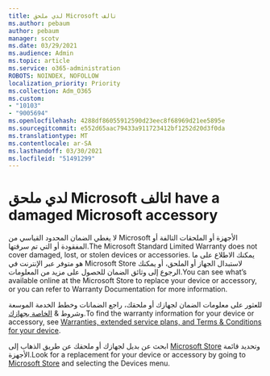 ```yaml
---
title: لدي ملحق Microsoft تالف
ms.author: pebaum
author: pebaum
manager: scotv
ms.date: 03/29/2021
ms.audience: Admin
ms.topic: article
ms.service: o365-administration
ROBOTS: NOINDEX, NOFOLLOW
localization_priority: Priority
ms.collection: Adm_O365
ms.custom:
- "10103"
- "9005694"
ms.openlocfilehash: 4288df86055912590d23eec8f68969d21ee5895e
ms.sourcegitcommit: e552d65aac79433a911723412bf1252d20d3f0da
ms.translationtype: MT
ms.contentlocale: ar-SA
ms.lasthandoff: 03/30/2021
ms.locfileid: "51491299"
---
```

# <a name="i-have-a-damaged-microsoft-accessory"></a><span data-ttu-id="1ae28-102">لدي ملحق Microsoft تالف</span><span class="sxs-lookup"><span data-stu-id="1ae28-102">I have a damaged Microsoft accessory</span></span>

<span data-ttu-id="1ae28-103">لا يغطي الضمان المحدود القياسي من Microsoft الأجهزة أو الملحقات التالفة أو المفقودة أو التي تم سرقتها.</span><span class="sxs-lookup"><span data-stu-id="1ae28-103">The Microsoft Standard Limited Warranty does not cover damaged, lost, or stolen devices or accessories.</span></span> <span data-ttu-id="1ae28-104">يمكنك الاطلاع على ما هو متوفر عبر الإنترنت في Microsoft Store لاستبدال الجهاز أو الملحق، أو يمكنك الرجوع إلى وثائق الضمان للحصول على مزيد من المعلومات.</span><span class="sxs-lookup"><span data-stu-id="1ae28-104">You can see what’s available online at the Microsoft Store to replace your device or accessory, or you can refer to Warranty Documentation for more information.</span></span>

<span data-ttu-id="1ae28-105">للعثور على معلومات الضمان لجهازك أو ملحقك، راجع الضمانات وخطط الخدمة الموسعة وشروط & [الخاصة بجهازك](https://support.microsoft.com/topic/warranties-extended-service-plans-and-terms-conditions-for-your-device-eedf7a23-84a7-1a47-480b-0e10503eedf5).</span><span class="sxs-lookup"><span data-stu-id="1ae28-105">To find the warranty information for your device or accessory, see [Warranties, extended service plans, and Terms & Conditions for your device](https://support.microsoft.com/topic/warranties-extended-service-plans-and-terms-conditions-for-your-device-eedf7a23-84a7-1a47-480b-0e10503eedf5).</span></span>

<span data-ttu-id="1ae28-106">ابحث عن بديل لجهازك أو ملحقك عن طريق الذهاب إلى [Microsoft Store](https://www.microsoft.com/) وتحديد قائمة الأجهزة.</span><span class="sxs-lookup"><span data-stu-id="1ae28-106">Look for a replacement for your device or accessory by going to [Microsoft Store](https://www.microsoft.com/) and selecting the Devices menu.</span></span>